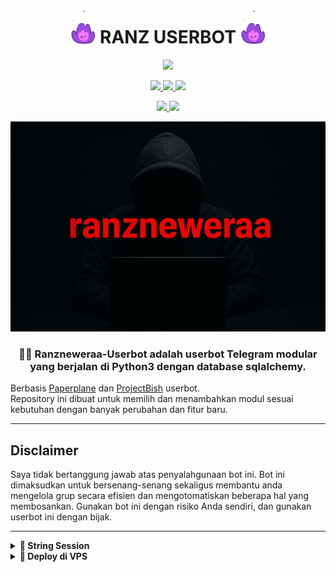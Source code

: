 <h1 align="center">
  <img src="assets/flamepurple.gif" width="40" /> RANZ USERBOT <img src="assets/flamepurple.gif" width="40" />
</h1>

<p align="center">
  <a href="https://github.com/wenzubot/userbotranz/commits">
    <img src="https://img.shields.io/github/last-commit/wenzubot/userbotranz?color=red&logo=github&logoColor=blue&style=for-the-badge" />
  </a>
</p>

<p align="center">
  <a href="https://github.com/wenzubot/userbotranz">
    <img src="https://badges.frapsoft.com/os/v2/open-source.png?v=103" width="120" />
  </a>
  <a href="https://github.com/wenzubot/userbotranz/graphs/commit-activity">
    <img src="https://img.shields.io/badge/Maintained%3F-Yes-blue" width="120" />
  </a>
  <a href="https://app.codacy.com/gh/wenzubot/userbotranz/dashboard">
    <img src="https://img.shields.io/codacy/grade/a723cb464d5a4d25be3152b5d71de82d?color=blue&logo=codacy" width="120" />
  </a>
</p>

<p align="center">
  <a href="https://github.com/wenzubot/userbotranz/fork">
    <img src="https://img.shields.io/github/forks/wenzubot/userbotranz?&logo=github" width="100" />
  </a>
  <a href="https://github.com/wenzubot/userbotranz/stargazers">
    <img src="https://img.shields.io/github/stars/wenzubot/userbotranz?&logo=github" width="100" />
  </a>
</p>

<p align="center">
  <img src="assets/logo.jpg" />
</p>

<h3 align="center">
  👩‍💻 Ranzneweraa-Userbot adalah userbot Telegram modular yang berjalan di Python3 dengan database sqlalchemy.
</h3>

Berbasis [Paperplane](https://github.com/RaphielGang/Telegram-UserBot) dan [ProjectBish](https://github.com/adekmaulana/ProjectBish) userbot.  
Repository ini dibuat untuk memilih dan menambahkan modul sesuai kebutuhan dengan banyak perubahan dan fitur baru.

---

## Disclaimer

Saya tidak bertanggung jawab atas penyalahgunaan bot ini. Bot ini dimaksudkan untuk bersenang-senang sekaligus membantu anda mengelola grup secara efisien dan mengotomatiskan beberapa hal yang membosankan. Gunakan bot ini dengan risiko Anda sendiri, dan gunakan userbot ini dengan bijak.

---

<details>
<summary><b>🔗 String Session</b></summary>
<br>

> Anda memerlukan API_ID & API_HASH untuk menghasilkan sesi telethon. Ambil APP ID dan API Hash di [my.telegram.org](https://my.telegram.org)

### Generate Session via Repl
<p>
<a href="https://repl.it/@AyiinXd/AyiinString?lite=1&outputonly=1">
  <img src="https://img.shields.io/badge/Generate%20On%20Repl-blueviolet?style=for-the-badge&logo=appveyor" width="200" />
</a>
</p>

### Generate Session via Telegram StringGen Bot
<p>
<a href="https://t.me/GeneratorStringRobot">
  <img src="https://img.shields.io/badge/TG%20String%20Gen%20Bot-blueviolet?style=for-the-badge&logo=appveyor" width="200" />
</a>
</p>

</details>

<details>
<summary><b>🔗 Deploy di VPS</b></summary>
<br>

### Tutorial Deploy di VPS

```bash
git clone https://github.com/wenzubot/userbotranz
cd userbotranz
pip3 install -U -r requirements.txt
mv sample.env .env
nano .env
# isi vars, ctrl+S lalu ctrl+X
screen -S userbotranz
bash start